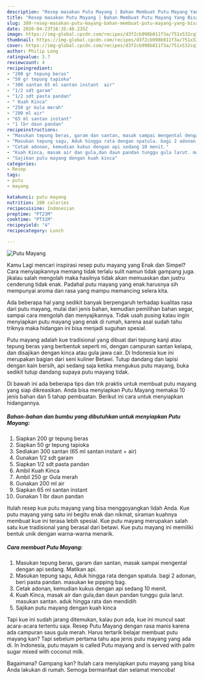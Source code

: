 ```yaml
---
description: "Resep masakan Putu Mayang | Bahan Membuat Putu Mayang Yang Bisa Manjain Lidah"
title: "Resep masakan Putu Mayang | Bahan Membuat Putu Mayang Yang Bisa Manjain Lidah"
slug: 389-resep-masakan-putu-mayang-bahan-membuat-putu-mayang-yang-bisa-manjain-lidah
date: 2020-04-23T16:35:48.235Z
image: https://img-global.cpcdn.com/recipes/d3f2cb998b811f3a/751x532cq70/putu-mayang-foto-resep-utama.jpg
thumbnail: https://img-global.cpcdn.com/recipes/d3f2cb998b811f3a/751x532cq70/putu-mayang-foto-resep-utama.jpg
cover: https://img-global.cpcdn.com/recipes/d3f2cb998b811f3a/751x532cq70/putu-mayang-foto-resep-utama.jpg
author: Philip Long
ratingvalue: 3.7
reviewcount: 4
recipeingredient:
- "200 gr tepung beras"
- "50 gr tepung tapioka"
- "300 santan 65 ml santan instant  air"
- "1/2 sdt garam"
- "1/2 sdt pasta pandan"
- " Kuah Kinca"
- "250 gr Gula merah"
- "200 ml air"
- "65 ml santan instant"
- "1 lbr daun pandan"
recipeinstructions:
- "Masukan tepung beras, garam dan santan, masak sampai mengental dengan api sedang. Matikan api."
- "Masukan tepung sagu, Aduk hingga rata dengan spatula. bagi 2 adonan, beri pasta pandan. masukan ke pipping bag."
- "Cetak adonan, kemudian kukus dengan api sedang 10 menit."
- "Kuah Kinca, masak air dan gula,dan daun pandan tunggu gula larut. masukan santan. aduk hingga rata dan mendidih"
- "Sajikan putu mayang dengan kuah kinca"
categories:
- Resep
tags:
- putu
- mayang

katakunci: putu mayang 
nutrition: 200 calories
recipecuisine: Indonesian
preptime: "PT23M"
cooktime: "PT31M"
recipeyield: "4"
recipecategory: Lunch

---
```



![Putu Mayang](https://img-global.cpcdn.com/recipes/d3f2cb998b811f3a/751x532cq70/putu-mayang-foto-resep-utama.jpg)

Kamu Lagi mencari inspirasi resep putu mayang yang Enak dan Simpel? Cara menyiapkannya memang tidak terlalu sulit namun tidak gampang juga. jikalau salah mengolah maka hasilnya tidak akan memuaskan dan justru cenderung tidak enak. Padahal putu mayang yang enak harusnya sih mempunyai aroma dan rasa yang mampu memancing selera kita.

Ada beberapa hal yang sedikit banyak berpengaruh terhadap kualitas rasa dari putu mayang, mulai dari jenis bahan, kemudian pemilihan bahan segar, sampai cara mengolah dan menyajikannya. Tidak usah pusing kalau ingin menyiapkan putu mayang yang enak di rumah, karena asal sudah tahu triknya maka hidangan ini bisa menjadi suguhan spesial.

Putu mayang adalah kue tradisional yang dibuat dari tepung kanji atau tepung beras yang berbentuk seperti mi, dengan campuran santan kelapa, dan disajikan dengan kinca atau gula jawa cair. Di Indonesia kue ini merupakan bagian dari seni kuliner Betawi. Tutup dandang dan lapisi dengan kain bersih, api sedang saja ketika mengukus putu mayang, buka sedikit tutup dandang supaya putu mayang tidak.


Di bawah ini ada beberapa tips dan trik praktis untuk membuat putu mayang yang siap dikreasikan. Anda bisa menyiapkan Putu Mayang memakai 10 jenis bahan dan 5 tahap pembuatan. Berikut ini cara untuk menyiapkan hidangannya.

<!--inarticleads1-->

##### Bahan-bahan dan bumbu yang dibutuhkan untuk menyiapkan Putu Mayang:

1. Siapkan 200 gr tepung beras
1. Siapkan 50 gr tepung tapioka
1. Sediakan 300 santan (65 ml santan instant + air)
1. Gunakan 1/2 sdt garam
1. Siapkan 1/2 sdt pasta pandan
1. Ambil  Kuah Kinca
1. Ambil 250 gr Gula merah
1. Gunakan 200 ml air
1. Siapkan 65 ml santan instant
1. Gunakan 1 lbr daun pandan


Itulah resep kue putu mayang yang bisa menggoyangkan lidah Anda. Kue putu mayang yang satu ini begitu enak dan nikmat, siraman kuahnya membuat kue ini terasa lebih spesial. Kue putu mayang merupakan salah satu kue tradisional yang berasal dari betawi. Kue putu mayang ini memiliki bentuk unik dengan warna-warna menarik. 

<!--inarticleads2-->

##### Cara membuat Putu Mayang:

1. Masukan tepung beras, garam dan santan, masak sampai mengental dengan api sedang. Matikan api.
1. Masukan tepung sagu, Aduk hingga rata dengan spatula. bagi 2 adonan, beri pasta pandan. masukan ke pipping bag.
1. Cetak adonan, kemudian kukus dengan api sedang 10 menit.
1. Kuah Kinca, masak air dan gula,dan daun pandan tunggu gula larut. masukan santan. aduk hingga rata dan mendidih
1. Sajikan putu mayang dengan kuah kinca


Tapi kue ini sudah jarang ditemukan, kalau pun ada, kue ini muncul saat acara-acara tertentu saja. Resep Putu Mayang dengan rasa manis karena ada campuran saus gula merah. Harus tertarik belajar membuat putu mayang kan? Tapi sebelum pertama tahu apa jenis putu mayang yang ada di. In Indonesia, putu mayam is called Putu mayang and is served with palm sugar mixed with coconut milk. 

Bagaimana? Gampang kan? Itulah cara menyiapkan putu mayang yang bisa Anda lakukan di rumah. Semoga bermanfaat dan selamat mencoba!
